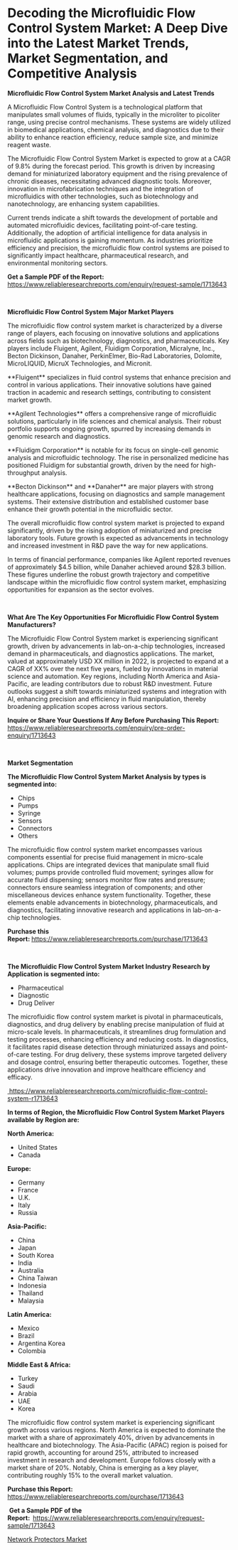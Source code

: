 <p><h1>Decoding the Microfluidic Flow Control System Market: A Deep Dive into the Latest Market Trends, Market Segmentation, and Competitive Analysis</h1></p><p><strong>Microfluidic Flow Control System Market Analysis and Latest Trends</strong></p>
<p><p>A Microfluidic Flow Control System is a technological platform that manipulates small volumes of fluids, typically in the microliter to picoliter range, using precise control mechanisms. These systems are widely utilized in biomedical applications, chemical analysis, and diagnostics due to their ability to enhance reaction efficiency, reduce sample size, and minimize reagent waste.</p><p>The Microfluidic Flow Control System Market is expected to grow at a CAGR of 9.8% during the forecast period. This growth is driven by increasing demand for miniaturized laboratory equipment and the rising prevalence of chronic diseases, necessitating advanced diagnostic tools. Moreover, innovation in microfabrication techniques and the integration of microfluidics with other technologies, such as biotechnology and nanotechnology, are enhancing system capabilities.</p><p>Current trends indicate a shift towards the development of portable and automated microfluidic devices, facilitating point-of-care testing. Additionally, the adoption of artificial intelligence for data analysis in microfluidic applications is gaining momentum. As industries prioritize efficiency and precision, the microfluidic flow control systems are poised to significantly impact healthcare, pharmaceutical research, and environmental monitoring sectors.</p></p>
<p><strong>Get a Sample PDF of the Report:&nbsp;</strong> <a href="https://www.reliableresearchreports.com/enquiry/request-sample/1713643?utm_campaign=3213&utm_medium=2&utm_source=Github&utm_content=ia&utm_term=06042025&utm_id=microfluidic-flow-control-system">https://www.reliableresearchreports.com/enquiry/request-sample/1713643</a></p>
<p>&nbsp;</p>
<p><strong>Microfluidic Flow Control System Major Market Players</strong></p>
<p><p>The microfluidic flow control system market is characterized by a diverse range of players, each focusing on innovative solutions and applications across fields such as biotechnology, diagnostics, and pharmaceuticals. Key players include Fluigent, Agilent, Fluidigm Corporation, Micralyne, Inc., Becton Dickinson, Danaher, PerkinElmer, Bio-Rad Laboratories, Dolomite, MicroLIQUID, MicruX Technologies, and Micronit.</p><p>**Fluigent** specializes in fluid control systems that enhance precision and control in various applications. Their innovative solutions have gained traction in academic and research settings, contributing to consistent market growth.</p><p>**Agilent Technologies** offers a comprehensive range of microfluidic solutions, particularly in life sciences and chemical analysis. Their robust portfolio supports ongoing growth, spurred by increasing demands in genomic research and diagnostics.</p><p>**Fluidigm Corporation** is notable for its focus on single-cell genomic analysis and microfluidic technology. The rise in personalized medicine has positioned Fluidigm for substantial growth, driven by the need for high-throughput analysis.</p><p>**Becton Dickinson** and **Danaher** are major players with strong healthcare applications, focusing on diagnostics and sample management systems. Their extensive distribution and established customer base enhance their growth potential in the microfluidic sector.</p><p>The overall microfluidic flow control system market is projected to expand significantly, driven by the rising adoption of miniaturized and precise laboratory tools. Future growth is expected as advancements in technology and increased investment in R&D pave the way for new applications.</p><p>In terms of financial performance, companies like Agilent reported revenues of approximately $4.5 billion, while Danaher achieved around $28.3 billion. These figures underline the robust growth trajectory and competitive landscape within the microfluidic flow control system market, emphasizing opportunities for expansion as the sector evolves.</p></p>
<p>&nbsp;</p>
<p><strong>What Are The Key Opportunities For Microfluidic Flow Control System Manufacturers?</strong></p>
<p><p>The Microfluidic Flow Control System market is experiencing significant growth, driven by advancements in lab-on-a-chip technologies, increased demand in pharmaceuticals, and diagnostics applications. The market, valued at approximately USD XX million in 2022, is projected to expand at a CAGR of XX% over the next five years, fueled by innovations in material science and automation. Key regions, including North America and Asia-Pacific, are leading contributors due to robust R&D investment. Future outlooks suggest a shift towards miniaturized systems and integration with AI, enhancing precision and efficiency in fluid manipulation, thereby broadening application scopes across various sectors.</p></p>
<p><strong>Inquire or Share Your Questions If Any Before Purchasing This Report:</strong> <a href="https://www.reliableresearchreports.com/enquiry/pre-order-enquiry/1713643?utm_campaign=3213&utm_medium=2&utm_source=Github&utm_content=ia&utm_term=06042025&utm_id=microfluidic-flow-control-system">https://www.reliableresearchreports.com/enquiry/pre-order-enquiry/1713643</a></p>
<p>&nbsp;</p>
<p><strong>Market Segmentation</strong></p>
<p><strong>The Microfluidic Flow Control System Market Analysis by types is segmented into:</strong></p>
<p><ul><li>Chips</li><li>Pumps</li><li>Syringe</li><li>Sensors</li><li>Connectors</li><li>Others</li></ul></p>
<p><p>The microfluidic flow control system market encompasses various components essential for precise fluid management in micro-scale applications. Chips are integrated devices that manipulate small fluid volumes; pumps provide controlled fluid movement; syringes allow for accurate fluid dispensing; sensors monitor flow rates and pressure; connectors ensure seamless integration of components; and other miscellaneous devices enhance system functionality. Together, these elements enable advancements in biotechnology, pharmaceuticals, and diagnostics, facilitating innovative research and applications in lab-on-a-chip technologies.</p></p>
<p><strong>Purchase this Report:&nbsp;</strong><a href="https://www.reliableresearchreports.com/purchase/1713643?utm_campaign=3213&utm_medium=2&utm_source=Github&utm_content=ia&utm_term=06042025&utm_id=microfluidic-flow-control-system">https://www.reliableresearchreports.com/purchase/1713643</a></p>
<p>&nbsp;</p>
<p><strong>The Microfluidic Flow Control System Market Industry Research by Application is segmented into:</strong></p>
<p><ul><li>Pharmaceutical</li><li>Diagnostic</li><li>Drug Deliver</li></ul></p>
<p><p>The microfluidic flow control system market is pivotal in pharmaceuticals, diagnostics, and drug delivery by enabling precise manipulation of fluid at micro-scale levels. In pharmaceuticals, it streamlines drug formulation and testing processes, enhancing efficiency and reducing costs. In diagnostics, it facilitates rapid disease detection through miniaturized assays and point-of-care testing. For drug delivery, these systems improve targeted delivery and dosage control, ensuring better therapeutic outcomes. Together, these applications drive innovation and improve healthcare efficiency and efficacy.</p></p>
<p><a href="https://www.reliableresearchreports.com/microfluidic-flow-control-system-r1713643?utm_campaign=3213&utm_medium=2&utm_source=Github&utm_content=ia&utm_term=06042025&utm_id=microfluidic-flow-control-system">&nbsp;https://www.reliableresearchreports.com/microfluidic-flow-control-system-r1713643</a></p>
<p><strong>In terms of Region, the Microfluidic Flow Control System Market Players available by Region are:</strong></p>
<p>
    <p> <strong> North America: </strong>
        <ul>
            <li>United States</li>
            <li>Canada</li>
        </ul>
        </p> 
    <p> <strong> Europe: </strong>
        <ul>
            <li>Germany</li>
            <li>France</li>
            <li>U.K.</li>
            <li>Italy</li>
            <li>Russia</li>
        </ul>
        </p> 
    <p> <strong> Asia-Pacific: </strong>
        <ul>
            <li>China</li>
            <li>Japan</li>
            <li>South Korea</li>
            <li>India</li>
            <li>Australia</li>
            <li>China Taiwan</li>
            <li>Indonesia</li>
            <li>Thailand</li>
            <li>Malaysia</li>
        </ul>
        </p> 
    <p> <strong> Latin America: </strong>
        <ul>
            <li>Mexico</li>
            <li>Brazil</li>
            <li>Argentina Korea</li>
            <li>Colombia</li>
        </ul>
        </p> 
    <p> <strong> Middle East & Africa: </strong>
        <ul>
            <li>Turkey</li>
            <li>Saudi</li>
            <li>Arabia</li>
            <li>UAE</li>
            <li>Korea</li>
        </ul>
    </p>
    </p>
<p><p>The microfluidic flow control system market is experiencing significant growth across various regions. North America is expected to dominate the market with a share of approximately 40%, driven by advancements in healthcare and biotechnology. The Asia-Pacific (APAC) region is poised for rapid growth, accounting for around 25%, attributed to increased investment in research and development. Europe follows closely with a market share of 20%. Notably, China is emerging as a key player, contributing roughly 15% to the overall market valuation.</p></p>
<p><strong>Purchase this Report: </strong><a href="https://www.reliableresearchreports.com/purchase/1713643?utm_campaign=3213&utm_medium=2&utm_source=Github&utm_content=ia&utm_term=06042025&utm_id=microfluidic-flow-control-system">https://www.reliableresearchreports.com/purchase/1713643</a></p>
<p>&nbsp;<strong>Get a Sample PDF of the Report:&nbsp;&nbsp;</strong><a href="https://www.reliableresearchreports.com/enquiry/request-sample/1713643?utm_campaign=3213&utm_medium=2&utm_source=Github&utm_content=ia&utm_term=06042025&utm_id=microfluidic-flow-control-system">https://www.reliableresearchreports.com/enquiry/request-sample/1713643</a></p>
<p><strong></strong></p>
<p><p><a href="https://github.com/denbelnmer50/Market-Research-Report-List-1/blob/main/network-protectors-market.md?utm_campaign=3213&utm_medium=2&utm_source=Github&utm_content=ia&utm_term=06042025&utm_id=microfluidic-flow-control-system">Network Protectors Market</a></p></p>